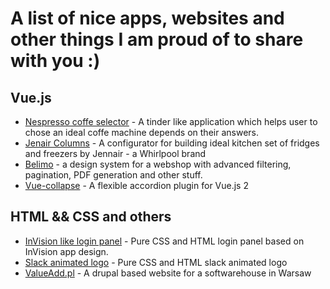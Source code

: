 # A list of nice apps, websites and other things I am proud of to share with you :) 


## Vue.js
- [Nespresso coffe selector](https://www.nespresso.com/ch/de/nespresso-system-advisor) - A tinder like application which helps user to chose an ideal coffe machine depends on their answers.
- [Jenair Columns](https://www.jennair.ca/configure-your-columns/) - A configurator for building ideal kitchen set of fridges and freezers by Jennair - a Whirlpool brand
- [Belimo](http://belimo-v2.monto.dk/) - a design system for a webshop with advanced filtering, pagination, PDF generation and other stuff.
- [Vue-collapse](https://roszpun.github.io/vue-collapse/#/) - A flexible accordion plugin for Vue.js 2

## HTML && CSS and others
- [InVision like login panel](https://codepen.io/roszpun/pen/xwmzmx) - Pure CSS and HTML login panel based on InVision app design.
- [Slack animated logo](https://codepen.io/roszpun/pen/VapWQO) - Pure CSS and HTML slack animated logo 
- [ValueAdd.pl](https://valueadd.pl/) - A drupal based website for a softwarehouse in Warsaw
